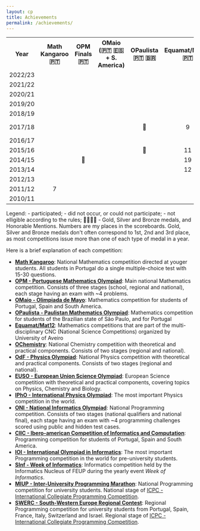```yaml
---
layout: cp
title: Achievements
permalink: /achievements/
---
```


<table class="cp-scoreboard">
    <tr>
        <th>Year</th>
        <th style="text-align:center" class="rotate">Math Kangaroo 🇵🇹</th>
        <th style="text-align:center" class="rotate">OPM Finals 🇵🇹</th>
        <th style="text-align:center" class="rotate">OMaio (🇵🇹 🇪🇸 + S. America)</th>
        <th style="text-align:center" class="rotate">OPaulista 🇵🇹 🇧🇷</th>
        <th style="text-align:center" class="rotate">Equamat/Mat12 🇵🇹</th>
        <th style="text-align:center" class="rotate">OChemistry (North 🇵🇹)</th>
        <th style="text-align:center" class="rotate">OdF North 🇵🇹</th>
        <th style="text-align:center" class="rotate">OdF 🇵🇹</th>
        <th style="text-align:center" class="rotate">EUSO 🇪🇺</th>
        <th style="text-align:center" class="rotate">IPhO 🌎</th>
        <th style="text-align:center" class="rotate">ONI Qualif. 🇵🇹</th>
        <th style="text-align:center" class="rotate">ONI 🇵🇹</th>
        <th style="text-align:center" class="rotate">CIIC (🇵🇹 🇪🇸 + S. America)</th>
        <th style="text-align:center" class="rotate">IOI 🌎</th>
        <th style="text-align:center" class="rotate">SInf (FEUP 🇵🇹)</th>
        <th style="text-align:center" class="rotate">MIUP 🇵🇹</th>
        <th style="text-align:center" class="rotate">SWERC 🇪🇺</th>
    </tr>
    <tr>
        <td>2022/23</td>
        <td style="text-align:center" class="notallowed"></td>
        <td style="text-align:center" class="notallowed"></td>
        <td style="text-align:center" class="notallowed"></td>
        <td style="text-align:center" class="notallowed"></td>
        <td style="text-align:center" class="notallowed"></td>
        <td style="text-align:center" class="notallowed"></td>
        <td style="text-align:center" class="notallowed"></td>
        <td style="text-align:center" class="notallowed"></td>
        <td style="text-align:center" class="notallowed"></td>
        <td style="text-align:center" class="notallowed"></td>
        <td style="text-align:center" class="notallowed"></td>
        <td style="text-align:center" class="notallowed"></td>
        <td style="text-align:center" class="notallowed"></td>
        <td style="text-align:center" class="notallowed"></td>
        <td style="text-align:center" class="participated">1</td>
        <td style="text-align:center" class="participated">2 🥈</td>
        <td style="text-align:center" class="participated">62</td>
    </tr>
    <tr>
        <td>2021/22</td>
        <td style="text-align:center" class="notallowed"></td>
        <td style="text-align:center" class="notallowed"></td>
        <td style="text-align:center" class="notallowed"></td>
        <td style="text-align:center" class="notallowed"></td>
        <td style="text-align:center" class="notallowed"></td>
        <td style="text-align:center" class="notallowed"></td>
        <td style="text-align:center" class="notallowed"></td>
        <td style="text-align:center" class="notallowed"></td>
        <td style="text-align:center" class="notallowed"></td>
        <td style="text-align:center" class="notallowed"></td>
        <td style="text-align:center" class="notallowed"></td>
        <td style="text-align:center" class="notallowed"></td>
        <td style="text-align:center" class="notallowed"></td>
        <td style="text-align:center" class="notallowed"></td>
        <td style="text-align:center" class="participated">1</td>
        <td style="text-align:center" class="participated">4 🥉</td>
        <td style="text-align:center" class="participated">26</td>
    </tr>
    <tr>
        <td>2020/21</td>
        <td style="text-align:center" class="notallowed"></td>
        <td style="text-align:center" class="notallowed"></td>
        <td style="text-align:center" class="notallowed"></td>
        <td style="text-align:center" class="notallowed"></td>
        <td style="text-align:center" class="notallowed"></td>
        <td style="text-align:center" class="notallowed"></td>
        <td style="text-align:center" class="notallowed"></td>
        <td style="text-align:center" class="notallowed"></td>
        <td style="text-align:center" class="notallowed"></td>
        <td style="text-align:center" class="notallowed"></td>
        <td style="text-align:center" class="notallowed"></td>
        <td style="text-align:center" class="notallowed"></td>
        <td style="text-align:center" class="notallowed"></td>
        <td style="text-align:center" class="notallowed"></td>
        <td style="text-align:center" class="participated">2</td>
        <td style="text-align:center" class="didntoccur"></td>
        <td style="text-align:center" class="participated">63</td>
    </tr>
    <tr>
        <td>2019/20</td>
        <td style="text-align:center" class="notallowed"></td>
        <td style="text-align:center" class="notallowed"></td>
        <td style="text-align:center" class="notallowed"></td>
        <td style="text-align:center" class="notallowed"></td>
        <td style="text-align:center" class="notallowed"></td>
        <td style="text-align:center" class="notallowed"></td>
        <td style="text-align:center" class="notallowed"></td>
        <td style="text-align:center" class="notallowed"></td>
        <td style="text-align:center" class="notallowed"></td>
        <td style="text-align:center" class="notallowed"></td>
        <td style="text-align:center" class="notallowed"></td>
        <td style="text-align:center" class="notallowed"></td>
        <td style="text-align:center" class="notallowed"></td>
        <td style="text-align:center" class="notallowed"></td>
        <td style="text-align:center" class="participated">1</td>
        <td style="text-align:center" class="participated">6</td>
        <td style="text-align:center" class="participated">40</td>
    </tr>
    <tr>
        <td>2018/19</td>
        <td style="text-align:center" class="notallowed"></td>
        <td style="text-align:center" class="notallowed"></td>
        <td style="text-align:center" class="notallowed"></td>
        <td style="text-align:center" class="notallowed"></td>
        <td style="text-align:center" class="notallowed"></td>
        <td style="text-align:center" class="notallowed"></td>
        <td style="text-align:center" class="notallowed"></td>
        <td style="text-align:center" class="notallowed"></td>
        <td style="text-align:center" class="notallowed"></td>
        <td style="text-align:center" class="notallowed"></td>
        <td style="text-align:center" class="notallowed"></td>
        <td style="text-align:center" class="notallowed"></td>
        <td style="text-align:center" class="notallowed"></td>
        <td style="text-align:center" class="notallowed"></td>
        <td style="text-align:center" class="participated">1</td>
        <td style="text-align:center" class="participated">4 🥉</td>
        <td style="text-align:center" class="participated">33</td>
    </tr>
    <tr>
        <td>2017/18</td>
        <td style="text-align:center" class="didntoccur"></td>
        <td style="text-align:center" class="participated"></td>
        <td style="text-align:center" class="notallowed"></td>
        <td style="text-align:center" class="participated">🥈</td>
        <td style="text-align:center" class="participated">9</td>
        <td style="text-align:center" class="notallowed"></td>
        <td style="text-align:center" class="notallowed"></td>
        <td style="text-align:center" class="notallowed"></td>
        <td style="text-align:center" class="notallowed"></td>
        <td style="text-align:center" class="participated">226 📜</td>
        <td style="text-align:center" class="participated">3</td>
        <td style="text-align:center" class="participated">7</td>
        <td style="text-align:center" class="participated">🥈</td>
        <td style="text-align:center" class="participated">266</td>
        <td style="text-align:center" class="notallowed"></td>
        <td style="text-align:center" class="notallowed"></td>
        <td style="text-align:center" class="notallowed"></td>
    </tr>
    <tr>
        <td>2016/17</td>
        <td style="text-align:center" class="didntoccur"></td>
        <td style="text-align:center"></td>
        <td style="text-align:center" class="notallowed"></td>
        <td style="text-align:center" class="participated"></td>
        <td style="text-align:center" class="didntoccur"></td>
        <td style="text-align:center" class="participated">🥉</td>
        <td style="text-align:center" class="participated">1 🥇</td>
        <td style="text-align:center" class="participated"></td>
        <td style="text-align:center" class="participated">6 🥈</td>
        <td style="text-align:center" class="notallowed"></td>
        <td style="text-align:center"></td>
        <td style="text-align:center"></td>
        <td style="text-align:center" class="notallowed"></td>
        <td style="text-align:center" class="notallowed"></td>
        <td style="text-align:center" class="notallowed"></td>
        <td style="text-align:center" class="notallowed"></td>
        <td style="text-align:center" class="notallowed"></td>
    </tr>
    <tr>
        <td>2015/16</td>
        <td style="text-align:center" class="didntoccur"></td>
        <td style="text-align:center"></td>
        <td style="text-align:center" class="notallowed"></td>
        <td style="text-align:center" class="participated">🥉</td>
        <td style="text-align:center" class="participated">11</td>
        <td style="text-align:center"></td>
        <td style="text-align:center"></td>
        <td style="text-align:center"></td>
        <td style="text-align:center" class="notallowed"></td>
        <td style="text-align:center" class="notallowed"></td>
        <td style="text-align:center"></td>
        <td style="text-align:center"></td>
        <td style="text-align:center" class="notallowed"></td>
        <td style="text-align:center" class="notallowed"></td>
        <td style="text-align:center" class="notallowed"></td>
        <td style="text-align:center" class="notallowed"></td>
        <td style="text-align:center" class="notallowed"></td>
    </tr>
    <tr>
        <td>2014/15</td>
        <td style="text-align:center" class="didntoccur"></td>
        <td style="text-align:center" class="participated">🥉</td>
        <td style="text-align:center" class="participated"></td>
        <td style="text-align:center"></td>
        <td style="text-align:center" class="participated">19</td>
        <td style="text-align:center" class="participated"></td>
        <td style="text-align:center" class="participated">3 🥉</td>
        <td style="text-align:center" class="participated">1 🥇</td>
        <td style="text-align:center" class="notallowed"></td>
        <td style="text-align:center" class="notallowed"></td>
        <td style="text-align:center"></td>
        <td style="text-align:center"></td>
        <td style="text-align:center" class="notallowed"></td>
        <td style="text-align:center" class="notallowed"></td>
        <td style="text-align:center" class="notallowed"></td>
        <td style="text-align:center" class="notallowed"></td>
        <td style="text-align:center" class="notallowed"></td>
    </tr>
    <tr>
        <td>2013/14</td>
        <td style="text-align:center" class="didntoccur"></td>
        <td style="text-align:center"></td>
        <td style="text-align:center" class="participated"></td>
        <td style="text-align:center" class="participated"></td>
        <td style="text-align:center" class="participated">12</td>
        <td style="text-align:center"></td>
        <td style="text-align:center"></td>
        <td style="text-align:center"></td>
        <td style="text-align:center" class="notallowed"></td>
        <td style="text-align:center" class="notallowed"></td>
        <td style="text-align:center"></td>
        <td style="text-align:center"></td>
        <td style="text-align:center" class="notallowed"></td>
        <td style="text-align:center" class="notallowed"></td>
        <td style="text-align:center" class="notallowed"></td>
        <td style="text-align:center" class="notallowed"></td>
        <td style="text-align:center" class="notallowed"></td>
    </tr>
    <tr>
        <td>2012/13</td>
        <td style="text-align:center" class="participated"></td>
        <td style="text-align:center" class="participated"></td>
        <td style="text-align:center" class="participated"></td>
        <td style="text-align:center" class="notallowed"></td>
        <td style="text-align:center"></td>
        <td style="text-align:center" class="notallowed"></td>
        <td style="text-align:center"></td>
        <td style="text-align:center"></td>
        <td style="text-align:center" class="notallowed"></td>
        <td style="text-align:center" class="notallowed"></td>
        <td style="text-align:center"></td>
        <td style="text-align:center"></td>
        <td style="text-align:center" class="notallowed"></td>
        <td style="text-align:center" class="notallowed"></td>
        <td style="text-align:center" class="notallowed"></td>
        <td style="text-align:center" class="notallowed"></td>
        <td style="text-align:center" class="notallowed"></td>
    </tr>
    <tr>
        <td>2011/12</td>
        <td style="text-align:center" class="participated">7</td>
        <td style="text-align:center"></td>
        <td style="text-align:center" class="notallowed"></td>
        <td style="text-align:center" class="notallowed"></td>
        <td style="text-align:center" class="notallowed"></td>
        <td style="text-align:center" class="notallowed"></td>
        <td style="text-align:center"></td>
        <td style="text-align:center"></td>
        <td style="text-align:center" class="notallowed"></td>
        <td style="text-align:center" class="notallowed"></td>
        <td style="text-align:center"></td>
        <td style="text-align:center"></td>
        <td style="text-align:center" class="notallowed"></td>
        <td style="text-align:center" class="notallowed"></td>
        <td style="text-align:center" class="notallowed"></td>
        <td style="text-align:center" class="notallowed"></td>
        <td style="text-align:center" class="notallowed"></td>
    </tr>
    <tr>
        <td>2010/11</td>
        <td style="text-align:center" class="participated"></td>
        <td style="text-align:center" class="notallowed"></td>
        <td style="text-align:center" class="notallowed"></td>
        <td style="text-align:center" class="notallowed"></td>
        <td style="text-align:center" class="notallowed"></td>
        <td style="text-align:center" class="notallowed"></td>
        <td style="text-align:center"></td>
        <td style="text-align:center"></td>
        <td style="text-align:center" class="notallowed"></td>
        <td style="text-align:center" class="notallowed"></td>
        <td style="text-align:center"></td>
        <td style="text-align:center"></td>
        <td style="text-align:center" class="notallowed"></td>
        <td style="text-align:center" class="notallowed"></td>
        <td style="text-align:center" class="notallowed"></td>
        <td style="text-align:center" class="notallowed"></td>
        <td style="text-align:center" class="notallowed"></td>
    </tr>
</table>

<div class="legend">
Legend: <span class="square participated"></span> - participated; <span class="square didntoccur"></span> - did not occur, or could not participate; <span class="square notallowed"></span> - not elligible according to the rules; 🥇🥈🥉📜 - Gold, Silver and Bronze medals, and Honorable Mentions.
Numbers are my places in the scoreboards.
Gold, Silver and Bronze medals don't often correspond to 1st, 2nd and 3rd place, as most competitions issue more than one of each type of medal in a year.
</div>

Here is a brief explanation of each competition:
- **[Math Kangaroo](https://en.wikipedia.org/wiki/Mathematical_Kangaroo)**: National Mathematics competition directed at youger students. All students in Portugal do a single multiple-choice test with 15-30 questions.
- **[OPM - Portuguese Mathematics Olympiad](https://olimpiadas.spm.pt/)**: Main national Mathematics competition. Consists of three stages (school, regional and national), each stage having an exam with ~4 problems.
- **[OMaio - Olimpiada de Mayo](https://pt.wikipedia.org/wiki/Olimp%C3%ADada_de_Mayo)**: Mathematics competition for students of Portugal, Spain and South America.
- **[OPaulista - Paulistan Mathematics Olympiad](http://www.opm.mat.br/)**: Mathematics competition for students of the Brazilian state of São Paulo, and for Portugal
- **[Equamat/Mat12](https://pmate.ua.pt/cnc/)**: Mathematics competitions that are part of the multi-disciplinary CNC (National Science Competitions) organized by University of Aveiro
- **[OChemistry](https://www.olimpiadas.spq.pt/)**: National Chemistry competition with theoretical and practical components. Consists of two stages (regional and national).
- **[OdF - Physics Olympiad](http://olimpiadas.spf.pt/)**: National Physics competition with theoretical and practical components. Consists of two stages (regional and national).
- **[EUSO - European Union Science Olympiad](euso2017.dk/)**: European Science competition with theoretical and practical components, covering topics on Physics, Chemistry and Biology.
- **[IPhO - International Physics Olympiad](https://ipho2018.pt/)**: The most important Physics competition in the world.
- **[ONI - National Informatics Olympiad](https://oni.dcc.fc.up.pt/)**: National Programming competition. Consists of two stages (national qualifiers and national final), each stage having an exam with ~4 programming challenges scored using public and hidden test cases.
- **[CIIC - Ibero-american Competition of Informatics and Computation](https://oni.dcc.fc.up.pt/2018/)**: Programming competition for students of Portugal, Spain and South America.
- **[IOI - International Olympiad in Informatics](https://ioinformatics.org/)**: The most important Programming competition in the world for pre-university students.
- **[SInf - Week of Informatics](sinf.pt)**: Informatics competition held by the Informatics Nucleus of FEUP during the yearly event *Week of Informatics*.
- **[MIUP - Inter-University Programming Marathon](dei.uc.pt/miup)**: National Programming competition for university students. National stage of [ICPC - International Collegiate Programming Competition](https://icpc.global/).
- **[SWERC - South-Western Europe Regional Contest](https://swerc.eu)**: Regional Programming competition for university students from Portugal, Spain, France, Italy, Switzerland and Israel. Regional stage of [ICPC - International Collegiate Programming Competition](https://icpc.global/).

